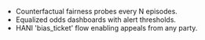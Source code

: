 - Counterfactual fairness probes every N episodes.
- Equalized odds dashboards with alert thresholds.
- HANI 'bias_ticket' flow enabling appeals from any party.